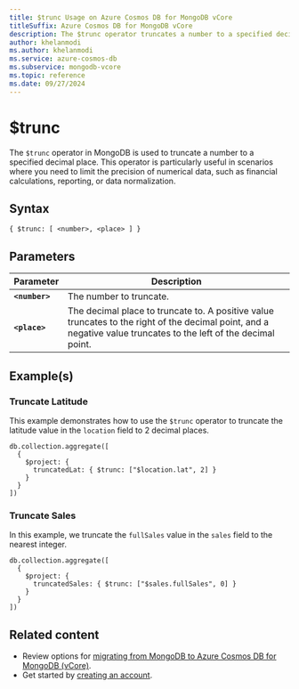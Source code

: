 ```yaml
---
title: $trunc Usage on Azure Cosmos DB for MongoDB vCore
titleSuffix: Azure Cosmos DB for MongoDB vCore
description: The $trunc operator truncates a number to a specified decimal place.
author: khelanmodi
ms.author: khelanmodi
ms.service: azure-cosmos-db
ms.subservice: mongodb-vcore
ms.topic: reference
ms.date: 09/27/2024
---
```


# $trunc

The `$trunc` operator in MongoDB is used to truncate a number to a specified decimal place. This operator is particularly useful in scenarios where you need to limit the precision of numerical data, such as financial calculations, reporting, or data normalization.

## Syntax

```mongodb
{ $trunc: [ <number>, <place> ] }
```

## Parameters

| Parameter | Description |
| --- | --- |
| **`<number>`** | The number to truncate. |
| **`<place>`** | The decimal place to truncate to. A positive value truncates to the right of the decimal point, and a negative value truncates to the left of the decimal point. |

## Example(s)

### Truncate Latitude

This example demonstrates how to use the `$trunc` operator to truncate the latitude value in the `location` field to 2 decimal places.

```mongodb
db.collection.aggregate([
  {
    $project: {
      truncatedLat: { $trunc: ["$location.lat", 2] }
    }
  }
])
```

### Truncate Sales

In this example, we truncate the `fullSales` value in the `sales` field to the nearest integer.

```mongodb
db.collection.aggregate([
  {
    $project: {
      truncatedSales: { $trunc: ["$sales.fullSales", 0] }
    }
  }
])
```

## Related content

- Review options for [migrating from MongoDB to Azure Cosmos DB for MongoDB (vCore)](migration-options.md).
- Get started by [creating an account](../quickstart-portal.md).